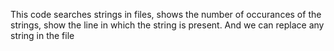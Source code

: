 This code searches strings in files, shows the number of occurances of the strings, show the line in which the string is present.
And we can replace any string in the file
